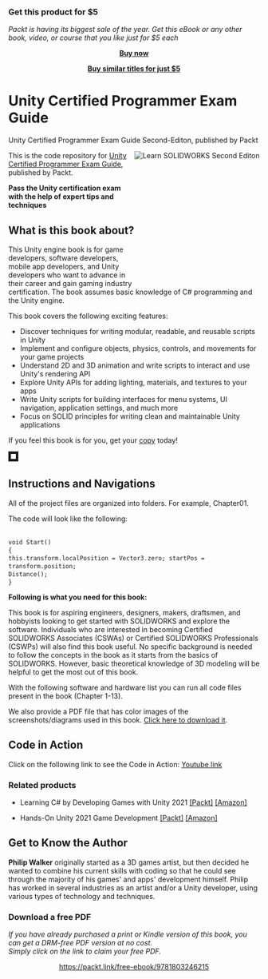 
### Get this product for $5

<i>Packt is having its biggest sale of the year. Get this eBook or any other book, video, or course that you like just for $5 each</i>


<b><p align='center'>[Buy now](https://packt.link/9781803246215)</p></b>


<b><p align='center'>[Buy similar titles for just $5](https://subscription.packtpub.com/search)</p></b>


# Unity Certified Programmer Exam Guide
Unity Certified Programmer Exam Guide Second-Editon, published by Packt

<a href="https://www.packtpub.com/product/unity-certified-programmer-exam-guide-second-edition/9781803246215"><img src="https://static.packt-cdn.com/products/9781803246215/cover/smaller" alt="Learn SOLIDWORKS Second Editon" height="256px" align="right"></a>

This is the code repository for [Unity Certified Programmer Exam Guide](https://www.packtpub.com/product/unity-certified-programmer-exam-guide-second-edition/9781803246215), published by Packt.

**Pass the Unity certification exam with the help of expert tips and techniques**

## What is this book about?
This Unity engine book is for game developers, software developers, mobile app developers, and Unity developers who want to advance in their career and gain gaming industry certification. The book assumes basic knowledge of C# programming and the Unity engine.

This book covers the following exciting features:

* Discover techniques for writing modular, readable, and reusable scripts in Unity
* Implement and configure objects, physics, controls, and movements for your game projects
* Understand 2D and 3D animation and write scripts to interact and use Unity's rendering API
* Explore Unity APIs for adding lighting, materials, and textures to your apps
* Write Unity scripts for building interfaces for menu systems, UI navigation, application settings, and much more
* Focus on SOLID principles for writing clean and maintainable Unity applications

If you feel this book is for you, get your [copy](https://www.amazon.com/dp/1803246219) today!

<a href="https://www.packtpub.com/?utm_source=github&utm_medium=banner&utm_campaign=GitHubBanner"><img src="https://raw.githubusercontent.com/PacktPublishing/GitHub/master/GitHub.png" 
alt="https://www.packtpub.com/" border="5" /></a>


## Instructions and Navigations
All of the project files are organized into folders. For example, Chapter01.

The code will look like the following:

```

void Start()
{
this.transform.localPosition = Vector3.zero; startPos = transform.position;
Distance();
}

```

**Following is what you need for this book:**

This book is for aspiring engineers, designers, makers, draftsmen, and hobbyists looking to get started with SOLIDWORKS and explore the software. Individuals who are interested in becoming Certified SOLIDWORKS Associates (CSWAs) or Certified SOLIDWORKS Professionals (CSWPs) will also find this book useful. No specific background is needed to follow the concepts in the book as it starts from the basics of SOLIDWORKS. However, basic theoretical knowledge of 3D modeling will be helpful to get the most out of this book.

With the following software and hardware list you can run all code files present in the book (Chapter 1-13).

We also provide a PDF file that has color images of the screenshots/diagrams used in this book. [Click here to download it](https://static.packt-cdn.com/downloads/9781803246215_ColorImages.pdf).

## Code in Action

Click on the following link to see the Code in Action: [Youtube link](https://bit.ly/3LslyB0)

### Related products <Other books you may enjoy>
* Learning C# by Developing Games with Unity 2021 [[Packt]](https://www.packtpub.com/product/learning-c-by-developing-games-with-unity-2021-sixth-edition/9781801813945) [[Amazon]](https://www.amazon.in/Learning-Developing-Games-Unity-2021/dp/1801813949)

* Hands-On Unity 2021 Game Development [[Packt]](https://www.packtpub.com/product/hands-on-unity-2021-game-development-second-edition/9781801071482) [[Amazon]](https://www.amazon.com/Hands-Unity-2021-Game-Development/dp/1801071489)

## Get to Know the Author
**Philip Walker** originally started as a 3D games artist, but then decided he wanted to combine his current skills with coding so that he could see through the majority of his games' and apps' development himself. Philip has worked in several industries as an artist and/or a Unity developer, using various types of technology and techniques.



### Download a free PDF

 <i>If you have already purchased a print or Kindle version of this book, you can get a DRM-free PDF version at no cost.<br>Simply click on the link to claim your free PDF.</i>
<p align="center"> <a href="https://packt.link/free-ebook/9781803246215">https://packt.link/free-ebook/9781803246215 </a> </p>